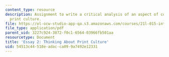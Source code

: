 ```yaml
---
content_type: resource
description: Assignment to write a critical analysis of an aspect of contemporary
  print culture.
file: https://ol-ocw-studio-app-qa.s3.amazonaws.com/courses/21l-015-introduction-to-media-studies-fall-2003/54513c44518eadacca099a7492e12331_essay2.pdf
file_type: application/pdf
parent_uid: 3227c924-3872-f0c1-6564-03966fb501aa
resourcetype: Document
title: 'Essay 2: Thinking About Print Culture'
uid: 54513c44-518e-adac-ca09-9a7492e12331
---
```

